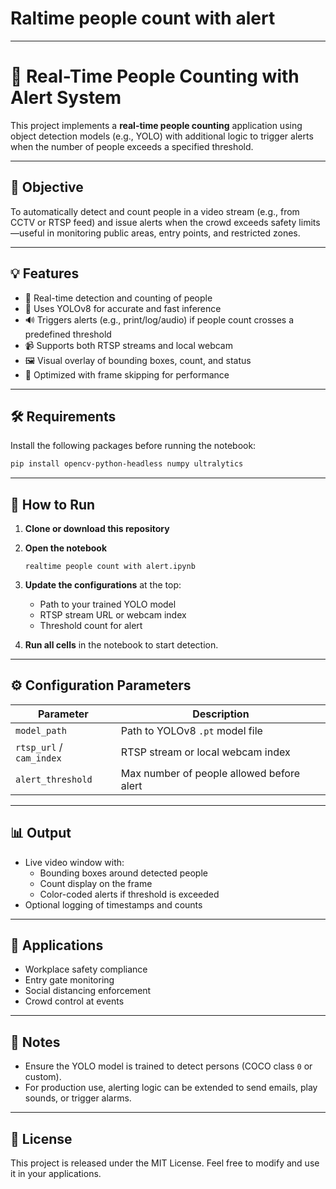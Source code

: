 # Raltime people count with alert
---

# 👥 Real-Time People Counting with Alert System

This project implements a **real-time people counting** application using object detection models (e.g., YOLO) with additional logic to trigger alerts when the number of people exceeds a specified threshold.

---

## 📌 Objective

To automatically detect and count people in a video stream (e.g., from CCTV or RTSP feed) and issue alerts when the crowd exceeds safety limits—useful in monitoring public areas, entry points, and restricted zones.

---

## 💡 Features

- 🧠 Real-time detection and counting of people
- 🎯 Uses YOLOv8 for accurate and fast inference
- 🔊 Triggers alerts (e.g., print/log/audio) if people count crosses a predefined threshold
- 📹 Supports both RTSP streams and local webcam
- 🖼️ Visual overlay of bounding boxes, count, and status
- 🔄 Optimized with frame skipping for performance

---

## 🛠️ Requirements

Install the following packages before running the notebook:

```bash
pip install opencv-python-headless numpy ultralytics
```

---

## 🚀 How to Run

1. **Clone or download this repository**

2. **Open the notebook**

   ```
   realtime people count with alert.ipynb
   ```

3. **Update the configurations** at the top:
   - Path to your trained YOLO model
   - RTSP stream URL or webcam index
   - Threshold count for alert

4. **Run all cells** in the notebook to start detection.

---

## ⚙️ Configuration Parameters

| Parameter         | Description                                  |
|-------------------|----------------------------------------------|
| `model_path`      | Path to YOLOv8 `.pt` model file              |
| `rtsp_url` / `cam_index` | RTSP stream or local webcam index      |
| `alert_threshold` | Max number of people allowed before alert    |

---

## 📊 Output

- Live video window with:
  - Bounding boxes around detected people
  - Count display on the frame
  - Color-coded alerts if threshold is exceeded
- Optional logging of timestamps and counts

---

## 🔐 Applications

- Workplace safety compliance
- Entry gate monitoring
- Social distancing enforcement
- Crowd control at events

---

## 📌 Notes

- Ensure the YOLO model is trained to detect persons (COCO class `0` or custom).
- For production use, alerting logic can be extended to send emails, play sounds, or trigger alarms.

---

## 📃 License

This project is released under the MIT License. Feel free to modify and use it in your applications.
